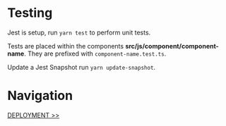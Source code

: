 # Testing

Jest is setup, run `yarn test` to perform unit tests.

Tests are placed within the components **src/js/component/component-name**. They are prefixed with `component-name.test.ts`.

Update a Jest Snapshot run `yarn update-snapshot`.

# Navigation

[DEPLOYMENT >>](deployment.md)
